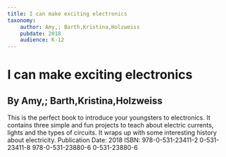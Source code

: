```yaml
---
title: I can make exciting electronics
taxonomy:
	author: Amy,; Barth,Kristina,Holzweiss
	pubdate: 2018
	audience: K-12
---
```

# I can make exciting electronics
## By Amy,; Barth,Kristina,Holzweiss

This is the perfect book to introduce your youngsters to electronics.  It contains three simple and fun projects to teach about electric currents, lights and the types of circuits.  It wraps up with some interesting history about electricity.
Publication Date: 2018
ISBN: 978-0-531-23411-2 0-531-23411-8 978-0-531-23880-6 0-531-23880-6